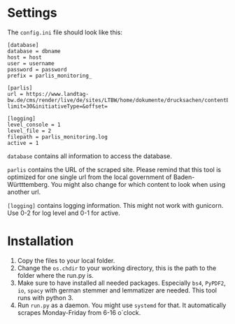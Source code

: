 # Settings
The `config.ini` file should look like this:
```
[database]
database = dbname
host = host
user = username
password = password
prefix = parlis_monitoring_

[parlis]
url = https://www.landtag-bw.de/cms/render/live/de/sites/LTBW/home/dokumente/drucksachen/contentBoxes/drucksachen.xhr?limit=30&initiativeType=&offset=

[logging]
level_console = 1
level_file = 2
filepath = parlis_monitoring.log
active = 1
```

`database` contains all information to access the database.

`parlis` contains the URL of the scraped site. Please remind that this tool is optimized for one single url from the local government of Baden-Württtemberg. You might also change for which content to look when using another url. 

`[logging]` contains logging information. This might not work with gunicorn. Use 0-2 for log level and 0-1 for active.

# Installation
1. Copy the files to your local folder.
2. Change the `os.chdir` to your working directory, this is the path to the folder where the run.py is. 
3. Make sure to have installed all needed packages. Especially `bs4`, `PyPDF2`, `io`, `spacy` with german stemmer and lemmatizer are needed. This tool runs with python 3.
4. Run `run.py` as a daemon. You might use `systemd` for that. It automatically scrapes Monday-Friday from 6-16 o`clock. 
